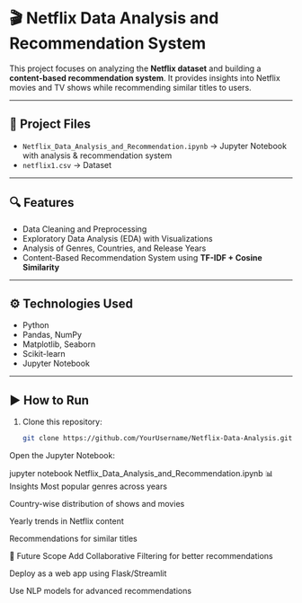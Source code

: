 # 🎬 Netflix Data Analysis and Recommendation System

This project focuses on analyzing the **Netflix dataset** and building a **content-based recommendation system**. It provides insights into Netflix movies and TV shows while recommending similar titles to users.

---

## 📂 Project Files
- `Netflix_Data_Analysis_and_Recommendation.ipynb` → Jupyter Notebook with analysis & recommendation system
- `netflix1.csv` → Dataset

---

## 🔍 Features
- Data Cleaning and Preprocessing
- Exploratory Data Analysis (EDA) with Visualizations
- Analysis of Genres, Countries, and Release Years
- Content-Based Recommendation System using **TF-IDF + Cosine Similarity**

---

## ⚙️ Technologies Used
- Python  
- Pandas, NumPy  
- Matplotlib, Seaborn  
- Scikit-learn  
- Jupyter Notebook  

---

## ▶️ How to Run
1. Clone this repository:
   ```bash
   git clone https://github.com/YourUsername/Netflix-Data-Analysis.git
Open the Jupyter Notebook:

jupyter notebook Netflix_Data_Analysis_and_Recommendation.ipynb
📊 Insights
Most popular genres across years

Country-wise distribution of shows and movies

Yearly trends in Netflix content

Recommendations for similar titles

📌 Future Scope
Add Collaborative Filtering for better recommendations

Deploy as a web app using Flask/Streamlit

Use NLP models for advanced recommendations

